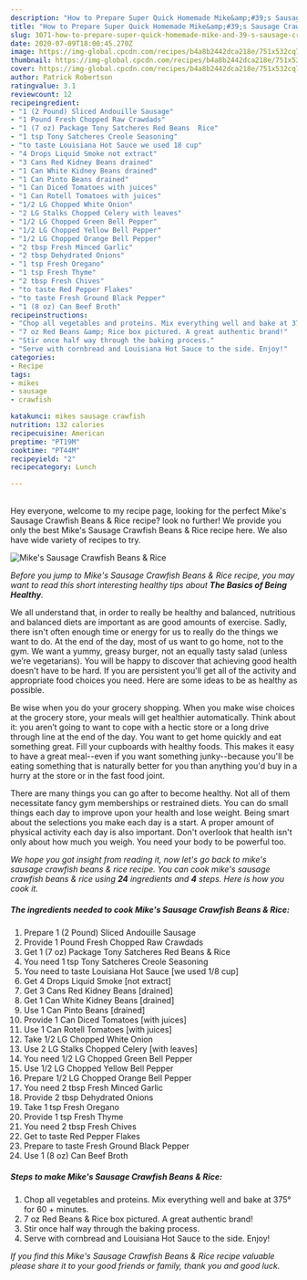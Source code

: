 ```yaml
---
description: "How to Prepare Super Quick Homemade Mike&amp;#39;s Sausage Crawfish Beans &amp;amp; Rice"
title: "How to Prepare Super Quick Homemade Mike&amp;#39;s Sausage Crawfish Beans &amp;amp; Rice"
slug: 3071-how-to-prepare-super-quick-homemade-mike-and-39-s-sausage-crawfish-beans-and-amp-rice
date: 2020-07-09T18:00:45.270Z
image: https://img-global.cpcdn.com/recipes/b4a8b2442dca218e/751x532cq70/mikes-sausage-crawfish-beans-rice-recipe-main-photo.jpg
thumbnail: https://img-global.cpcdn.com/recipes/b4a8b2442dca218e/751x532cq70/mikes-sausage-crawfish-beans-rice-recipe-main-photo.jpg
cover: https://img-global.cpcdn.com/recipes/b4a8b2442dca218e/751x532cq70/mikes-sausage-crawfish-beans-rice-recipe-main-photo.jpg
author: Patrick Robertson
ratingvalue: 3.1
reviewcount: 12
recipeingredient:
- "1 (2 Pound) Sliced Andouille Sausage"
- "1 Pound Fresh Chopped Raw Crawdads"
- "1 (7 oz) Package Tony Satcheres Red Beans  Rice"
- "1 tsp Tony Satcheres Creole Seasoning"
- "to taste Louisiana Hot Sauce we used 18 cup"
- "4 Drops Liquid Smoke not extract"
- "3 Cans Red Kidney Beans drained"
- "1 Can White Kidney Beans drained"
- "1 Can Pinto Beans drained"
- "1 Can Diced Tomatoes with juices"
- "1 Can Rotell Tomatoes with juices"
- "1/2 LG Chopped White Onion"
- "2 LG Stalks Chopped Celery with leaves"
- "1/2 LG Chopped Green Bell Pepper"
- "1/2 LG Chopped Yellow Bell Pepper"
- "1/2 LG Chopped Orange Bell Pepper"
- "2 tbsp Fresh Minced Garlic"
- "2 tbsp Dehydrated Onions"
- "1 tsp Fresh Oregano"
- "1 tsp Fresh Thyme"
- "2 tbsp Fresh Chives"
- "to taste Red Pepper Flakes"
- "to taste Fresh Ground Black Pepper"
- "1 (8 oz) Can Beef Broth"
recipeinstructions:
- "Chop all vegetables and proteins. Mix everything well and bake at 375° for 60 + minutes."
- "7 oz Red Beans &amp; Rice box pictured. A great authentic brand!"
- "Stir once half way through the baking process."
- "Serve with cornbread and Louisiana Hot Sauce to the side. Enjoy!"
categories:
- Recipe
tags:
- mikes
- sausage
- crawfish

katakunci: mikes sausage crawfish 
nutrition: 132 calories
recipecuisine: American
preptime: "PT19M"
cooktime: "PT44M"
recipeyield: "2"
recipecategory: Lunch

---
```

<br>
Hey everyone, welcome to my recipe page, looking for the perfect Mike&#39;s Sausage Crawfish Beans &amp; Rice recipe? look no further! We provide you only the best Mike&#39;s Sausage Crawfish Beans &amp; Rice recipe here. We also have wide variety of recipes to try.
<br>


![Mike&#39;s Sausage Crawfish Beans &amp; Rice](https://img-global.cpcdn.com/recipes/b4a8b2442dca218e/751x532cq70/mikes-sausage-crawfish-beans-rice-recipe-main-photo.jpg)

<i>Before you jump to Mike&#39;s Sausage Crawfish Beans &amp; Rice recipe, you may want to read this short interesting healthy tips about <strong>The Basics of Being Healthy</strong>.</i>

We all understand that, in order to really be healthy and balanced, nutritious and balanced diets are important as are good amounts of exercise. Sadly, there isn't often enough time or energy for us to really do the things we want to do. At the end of the day, most of us want to go home, not to the gym. We want a yummy, greasy burger, not an equally tasty salad (unless we’re vegetarians). You will be happy to discover that achieving good health doesn't have to be hard. If you are persistent you'll get all of the activity and appropriate food choices you need. Here are some ideas to be as healthy as possible.

Be wise when you do your grocery shopping. When you make wise choices at the grocery store, your meals will get healthier automatically. Think about it: you aren’t going to want to cope with a hectic store or a long drive through line at the end of the day. You want to get home quickly and eat something great. Fill your cupboards with healthy foods. This makes it easy to have a great meal--even if you want something junky--because you'll be eating something that is naturally better for you than anything you'd buy in a hurry at the store or in the fast food joint.

There are many things you can go after to become healthy. Not all of them necessitate fancy gym memberships or restrained diets. You can do small things each day to improve upon your health and lose weight. Being smart about the selections you make each day is a start. A proper amount of physical activity each day is also important. Don't overlook that health isn't only about how much you weigh. You need your body to be powerful too. 


<i>We hope you got insight from reading it, now let's go back to mike&#39;s sausage crawfish beans &amp; rice recipe. You can cook mike&#39;s sausage crawfish beans &amp; rice using <strong>24</strong> ingredients and <strong>4</strong> steps. Here is how you cook it.
</i>

##### The ingredients needed to cook Mike&#39;s Sausage Crawfish Beans &amp; Rice:

1. Prepare 1 (2 Pound) Sliced Andouille Sausage
1. Provide 1 Pound Fresh Chopped Raw Crawdads
1. Get 1 (7 oz) Package Tony Satcheres Red Beans &amp; Rice
1. You need 1 tsp Tony Satcheres Creole Seasoning
1. You need to taste Louisiana Hot Sauce [we used 1/8 cup]
1. Get 4 Drops Liquid Smoke [not extract]
1. Get 3 Cans Red Kidney Beans [drained]
1. Get 1 Can White Kidney Beans [drained]
1. Use 1 Can Pinto Beans [drained]
1. Provide 1 Can Diced Tomatoes [with juices]
1. Use 1 Can Rotell Tomatoes [with juices]
1. Take 1/2 LG Chopped White Onion
1. Use 2 LG Stalks Chopped Celery [with leaves]
1. You need 1/2 LG Chopped Green Bell Pepper
1. Use 1/2 LG Chopped Yellow Bell Pepper
1. Prepare 1/2 LG Chopped Orange Bell Pepper
1. You need 2 tbsp Fresh Minced Garlic
1. Provide 2 tbsp Dehydrated Onions
1. Take 1 tsp Fresh Oregano
1. Provide 1 tsp Fresh Thyme
1. You need 2 tbsp Fresh Chives
1. Get to taste Red Pepper Flakes
1. Prepare to taste Fresh Ground Black Pepper
1. Use 1 (8 oz) Can Beef Broth


##### Steps to make Mike&#39;s Sausage Crawfish Beans &amp; Rice:

1. Chop all vegetables and proteins. Mix everything well and bake at 375° for 60 + minutes.
1. 7 oz Red Beans &amp; Rice box pictured. A great authentic brand!
1. Stir once half way through the baking process.
1. Serve with cornbread and Louisiana Hot Sauce to the side. Enjoy!


<i>If you find this Mike&#39;s Sausage Crawfish Beans &amp; Rice recipe valuable please share it to your good friends or family, thank you and good luck.</i>

